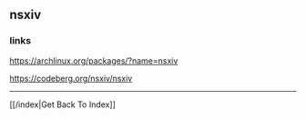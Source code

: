 ## nsxiv

### links

https://archlinux.org/packages/?name=nsxiv

https://codeberg.org/nsxiv/nsxiv


---

[[/index|Get Back To Index]]

